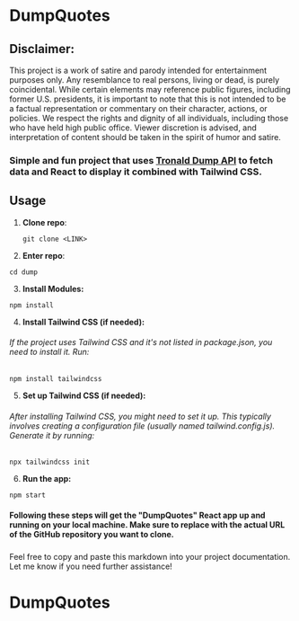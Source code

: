 # DumpQuotes

## Disclaimer: 
This project is a work of satire and parody intended for entertainment purposes only. Any resemblance to real persons, living or dead, is purely coincidental. While certain elements may reference public figures, including former U.S. presidents, it is important to note that this is not intended to be a factual representation or commentary on their character, actions, or policies. We respect the rights and dignity of all individuals, including those who have held high public office. Viewer discretion is advised, and interpretation of content should be taken in the spirit of humor and satire.

### Simple and fun project that uses [Tronald Dump API](https://www.tronalddump.io/) to fetch data and React to display it combined with Tailwind CSS.

## Usage

1. **Clone repo**: 
   ```terminal 
   git clone <LINK>
   ````

2. **Enter repo**:
```terminal
cd dump 
```

3. **Install Modules:**
```terminal 
npm install
```

4. **Install Tailwind CSS (if needed):**
###### If the project uses Tailwind CSS and it's not listed in package.json, you need to install it. Run:
```terminal 
npm install tailwindcss
```

5. **Set up Tailwind CSS (if needed):**
###### After installing Tailwind CSS, you might need to set it up. This typically involves creating a configuration file (usually named tailwind.config.js). Generate it by running:

```terminal 
npx tailwindcss init
```

6. **Run the app:**
```terminal 
npm start
```


#### Following these steps will get the "DumpQuotes" React app up and running on your local machine. Make sure to replace <LINK> with the actual URL of the GitHub repository you want to clone.




### 
Feel free to copy and paste this markdown into your project documentation. Let me know if you need further assistance!
# DumpQuotes
